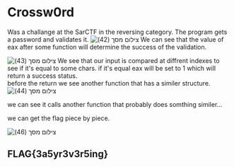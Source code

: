 # Crossw0rd

Was a challange at the SarCTF in the reversing category.
The program gets a password and validates it.
![‏‏צילום מסך (42)](https://user-images.githubusercontent.com/60041914/74608994-5cf1a400-50ee-11ea-81fe-b5a6c2ea28ff.png)
We can see that the value of eax after some function will determine the success of the validation.   

![‏‏צילום מסך (43)](https://user-images.githubusercontent.com/60041914/74608999-60852b00-50ee-11ea-9c70-5a091f7ec4a0.png)
We see that our input is compared at diffrent indexes to see if it's equal to some chars.
if it's equal eax will be set to 1 which will return a success status.   
before the return we see another function that has a similer structure.    
![‏‏צילום מסך (44)](https://user-images.githubusercontent.com/60041914/74609001-61b65800-50ee-11ea-8860-e4b0004c7112.png)

we can see it calls another function that probably does somthing similer...      
    
we can get the flag piece by piece. 


![‏‏צילום מסך (46)](https://user-images.githubusercontent.com/60041914/74609183-5fed9400-50f0-11ea-93d4-0b1f2ccf1f67.png)

## FLAG{3a5yr3v3r5ing}
